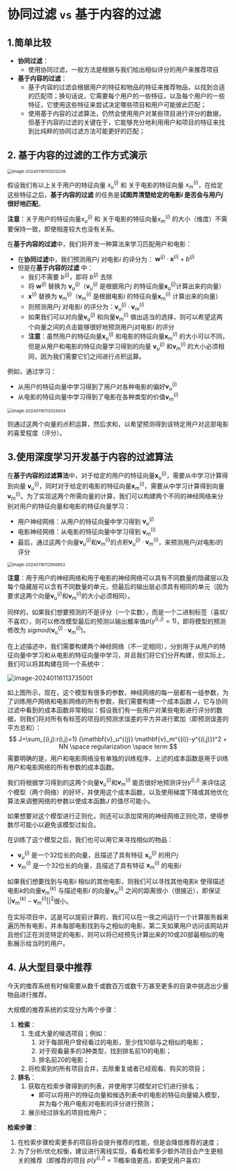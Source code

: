 # 协同过滤 `vs` 基于内容的过滤

## 1.简单比较

- **协同过滤**：
  - 使用协同过滤，一般方法是根据与我们给出相似评分的用户来推荐项目
- **基于内容的过滤**：
  - 基于内容的过滤会根据用户的特征和物品的特征来推荐物品，以找到合适的匹配项；换句话说，它需要每个用户的一些特征，以及每个用户的一些特征，它使用这些特征来尝试决定哪些项目和用户可能彼此匹配；
  - 使用基于内容的过滤算法，仍然会使用用户对某些项目进行评分的数据，但基于内容的过滤的关键在于，它能够充分地利用用户和项目的特征来找到比纯粹的协同过滤方法可能更好的匹配；



## 2. **基于内容的过滤的工作方式演示**

<img src="C:\Users\chen\AppData\Roaming\Typora\typora-user-images\image-20240116110203206.png" alt="image-20240116110203206" style="zoom:67%;" />

假设我们有以上关于用户的特征向量 $x_u^{(j)}$ 和 关于电影的特征向量 $x_m^{(i)}$，在给定这些特征之后，**基于内容的过滤** 的任务是**试图弄清楚给定的电影$i$ 是否会与用户$j$ 很好地匹配**。

**注意**：关于用户的特征向量$x_u^{(j)}$ 和 关于电影的特征向量$x_m^{(i)}$ 的大小（维度）不需要保持一致，即使相差较大也没有关系。

在**基于内容的过滤**中，我们将开发一种算法来学习匹配用户和电影：

- 在**协同过滤**中，我们预测用户$j$ 对电影$i$ 的评分为： $\mathbf{w}^{(j)}·\mathbf{x}^{(i)}+b^{(j)}$
- 但是在**基于内容的过滤** 中：
  - 我们不需要 $b^{(j)}$，即将 $b^{(j)}$ 去除
  - 将 $\mathbf{w}^{(j)}$ 替换为 $\mathbf{v}_u^{(j)}$（$\mathbf{v}_u^{(j)}$ 是根据用户$j$ 的特征向量$\mathbf{x}_u^{(j)}$计算出来的向量）
  - $\mathbf{x}^{(i)}$ 替换为 $\mathbf{v}_m^{(j)}$（$\mathbf{v}_m^{(i)}$ 是根据电影$i$ 的特征向量$\mathbf{x}_m^{(i)}$ 计算出来的向量）
  - 则预测用户$j$ 对电影$i$ 的评分为：$\mathbf{v}_u^{(j)}·\mathbf{v}_m^{(i)}$
  - 如果我们可以对向量$\mathbf{v}_u^{(j)}$ 和向量$\mathbf{v}_m^{(i)}$ 做出适当的选择，则可以希望这两个向量之间的点击能够很好地预测用户$j$对电影$i$ 的评分
  - **注意**：虽然用户的特征向量$\mathbf{x}_u^{(j)}$ 和电影的特征向量$\mathbf{x}_m^{(i)}$ 的大小可以不同，但是从用户和电影的特征向量学习得到的向量 $\mathbf{v}_u^{(j)}$ 和$\mathbf{v}_m^{(i)}$ 的大小必须相同，因为我们需要它们之间进行点积运算。

例如，通过学习：

- 从用户的特征向量中学习得到了用户对各种电影的偏好$\mathbf{v}_u^{(j)}$
- 从电影的特征向量中学习得到了电影在各种类型的价值$\mathbf{v}_m^{(i)}$

<img src="C:\Users\chen\AppData\Roaming\Typora\typora-user-images\image-20240116112024504.png" alt="image-20240116112024504" style="zoom:67%;" />

则通过这两个向量的点积运算，然后求和，以希望预测得到该特定用户对这部电影的喜爱程度（评分）。



## 3.使用深度学习开发基于内容的过滤算法

在**基于内容的过滤算法**中，对于给定的用户的特征向量$\mathbf{x}_u^{(j)}$，需要从中学习计算得到向量 $\mathbf{v}_u^{(j)}$，同时对于给定的电影的特征向量$\mathbf{x}_m^{(i)}$，需要从中学习计算得到向量$\mathbf{v}_m^{(i)}$。为了实现这两个所需向量的计算，我们可以构建两个不同的神经网络来分别对用户的特征向量和电影的特征向量学习：

- 用户神经网络：从用户的特征向量中学习得到 $\mathbf{v}_u^{(j)}$
- 电影神经网络：从电影的特征向量中学习得到 $\mathbf{v}_m^{(i)}$
- 最后，通过这两个向量$\mathbf{v}_u^{(j)}$和$\mathbf{v}_m^{(i)}$的点积$\mathbf{v}_u^{(j)}·\mathbf{v}_m^{(i)}$，来预测用户$j$对电影$i$的评分

<img src="C:\Users\chen\AppData\Roaming\Typora\typora-user-images\image-20240116112956852.png" alt="image-20240116112956852" style="zoom:67%;" />

**注意**：用于用户的神经网络和用于电影的神经网络可以具有不同数量的隐藏层以及每个隐藏层可以含有不同数量的单元，但最后的输出层必须具有相同的单元（因为要求这两个向量$\mathbf{v}_u^{(j)}$和$\mathbf{v}_m^{(i)}$的大小必须相同）。

同样的，如果我们想要预测的不是评分（一个实数），而是一个二进制标签（喜欢/不喜欢），则可以修改模型最后的预测以输出概率值$p(y^{(i,j)}=1)$，即将模型的预测修改为 $sigmod(\mathbf{v}_u^{(j)}·\mathbf{v}_m^{(i)})$。



在上述描述中，我们需要构建两个神经网络（不一定相同），分别用于从用户的特征向量中学习和从电影的特征向量中学习，并且我们将它们分开构建，但实际上，我们可以将其构建在同一个系统中：

![image-20240116113735001](C:\Users\chen\AppData\Roaming\Typora\typora-user-images\image-20240116113735001.png)

如上图所示，现在，这个模型有很多的参数，神经网络的每一层都有一组参数，为了训练用户网络和电影网络的所有参数，我们需要构建一个成本函数 $J$，它与协同过滤中看到的成本函数非常相似：假设我们有一些用户对某些电影进行评分的数据，则我们将对所有有标签的项目的预测求误差的平方并进行累加（即预测误差的平方总和）：
$$
J=\sum_{(i,j):r(i,j)=1} (\mathbf{v}_u^{(j)}·\mathbf{v}_m^{(i)}-y^{(i,j)})^2 + NN \space regularization \space term
$$
需要明确的是，用户和电影网络没有单独的训练程序，上述的成本函数是用于训练用户和电影网络的所有参数的成本函数。

我们将根据学习得到的这两个向量$\mathbf{v}_u^{(j)}$和$\mathbf{v}_m^{(i)}$ 能否很好地预测评分$y^{(i,j)}$ 来评估这个模型（两个网络）的好坏，并使用这个成本函数，以及使用梯度下降或其他优化算法来调整网络的参数以使成本函数$J$ 的值尽可能小。

如果想要对这个模型进行正则化，则还可以添加常用的神经网络正则化项，使得参数尽可能小以避免该模型过拟合。



在训练了这个模型之后，我们也可以用它来寻找相似的物品：

- $\mathbf{v}_u^{(j)}$ 是一个32位长的向量，且描述了具有特征 $\mathbf{x}_u^{(j)}$ 的用户$j$
- $\mathbf{v}_m^{(i)}$ 是一个32位长的向量，且描述了具有特征 $\mathbf{x}_m^{(i)}$ 的电影$i$

如果我们想要找到与电影$i$ 相似的其他电影，则我们可以寻找其他电影$k$ 使得描述电影$k$的向量$\mathbf{v}_m^{(k)}$ 与描述电影$i$ 的向量$\mathbf{v}_m^{(i)}$ 之间的距离很小（很接近），即保证 $||\mathbf{v}_m^{(k)}-\mathbf{v}_m^{(i)}||^2$很小。

在实际项目中，这是可以提前计算的，我们可以在一夜之间运行一个计算服务器来遍历所有电影，并未每部电影找到与之相似的电影，第二天如果用户访问该网站并且他们正在浏览特定的电影，则可以将已经预先计算出来的10或20部最相似的电影展示给当时的用户。



## 4. 从大型目录中推荐

今天的推荐系统有时候需要从数千或数百万或数千万甚至更多的目录中挑选出少量物品进行推荐。

大规模的推荐系统的实现分为两个步骤：

1. **检索**：
   1. 生成大量的候选项目；例如：
      1. 对于每部用户曾经看过的电影，至少找10部与之相似的电影；
      2. 对于观看最多的3种类型，找到排名前10的电影；
      3. 排名前20的电影；
   2. 将检索到的所有项目合并，去除重复或者已经观看、购买的项目；
2. **排名**：
   1. 获取在检索步骤得到的列表，并使用学习模型对它们进行排名；
      - 即可以将用户的特征向量和候选列表中的电影的特征向量输入模型，并为每个用户电影对电影的评分进行预测；
   2. 展示经过排名的项目给用户；



**检索步骤**：

1. 在检索步骤检索更多的项目将会提升推荐的性能，但是会降低推荐的速度；
2. 为了分析/优化权衡，建议进行离线实现，看看检索多少额外项目会产生更相关的推荐（即推荐的项目 $p(y^{(i,j)}=1)$概率值更高，即更受用户喜欢）